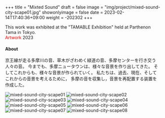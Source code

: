 +++
title = "Mixted Sound"
draft = false
image = "img/project/mixed-sound-city-scape01.jpg"
showonlyimage = false
date = 2023-02-14T17:40:36+09:00
weight = -202302
+++

This work was exhibited at the "TAMABLE Exhibition" held at Parthenon Tama in Tokyo.  
<span style="color: red; ">Artwork</span> 2023
<!--more-->

#### About
京王線が走る多摩川の音、草木がざわめく緑道の音、多摩センターを行き交う人々の音。
今までも、多摩ニュータウンは、様々な音景を作り出してきた。
そしてこれからも、様々な音景が作られていく。
私たちは、過去、現在、そしてこれからの音景を考えるために，
多摩の音を収集し，音景を再配置する装置を作成した。


![mixed-sound-city-scape01](../../img/project/mixed-sound-city-scape01.jpg)
![mixed-sound-city-scape02](../../img/project/mixed-sound-city-scape02.jpg)
![mixed-sound-city-scape03](../../img/project/mixed-sound-city-scape03.jpg)
![mixed-sound-city-scape04](../../img/project/mixed-sound-city-scape04.jpg)
![mixed-sound-city-scape05](../../img/project/mixed-sound-city-scape05.jpg)
![mixed-sound-city-scape06](../../img/project/mixed-sound-city-scape06.jpg)
![mixed-sound-city-scape07](../../img/project/mixed-sound-city-scape07.jpg)
![mixed-sound-city-scape08](../../img/project/mixed-sound-city-scape08.jpg)


